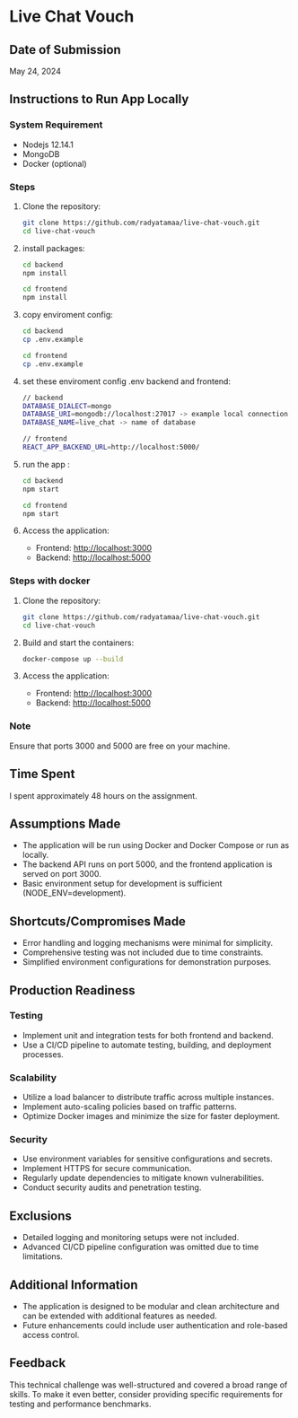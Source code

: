 # Live Chat Vouch

## Date of Submission
May 24, 2024

## Instructions to Run App Locally
### System Requirement
- Nodejs 12.14.1
- MongoDB
- Docker (optional)

### Steps

1. Clone the repository:
    ```sh
    git clone https://github.com/radyatamaa/live-chat-vouch.git
    cd live-chat-vouch
    ```

2. install packages:
    ```sh
    cd backend
    npm install

    cd frontend
    npm install
    ```
    
3. copy enviroment config:
    ```sh
    cd backend
    cp .env.example
    
    cd frontend
    cp .env.example
    ```
4. set these enviroment config .env backend and frontend:
    ```sh
    // backend
    DATABASE_DIALECT=mongo
    DATABASE_URI=mongodb://localhost:27017 -> example local connection mongodb 
    DATABASE_NAME=live_chat -> name of database
    
    // frontend
    REACT_APP_BACKEND_URL=http://localhost:5000/
    ```
        
4. run the app :
    ```sh
    cd backend
    npm start

    cd frontend
    npm start
    ```

5. Access the application:
    - Frontend: [http://localhost:3000](http://localhost:3000)
    - Backend: [http://localhost:5000](http://localhost:5000)
      
### Steps with docker

1. Clone the repository:
    ```sh
    git clone https://github.com/radyatamaa/live-chat-vouch.git
    cd live-chat-vouch
    ```

2. Build and start the containers:
    ```sh
    docker-compose up --build
    ```

3. Access the application:
    - Frontend: [http://localhost:3000](http://localhost:3000)
    - Backend: [http://localhost:5000](http://localhost:5000)

### Note
Ensure that ports 3000 and 5000 are free on your machine.

## Time Spent
I spent approximately 48 hours on the assignment.

## Assumptions Made
- The application will be run using Docker and Docker Compose or run as locally.
- The backend API runs on port 5000, and the frontend application is served on port 3000.
- Basic environment setup for development is sufficient (NODE_ENV=development).

## Shortcuts/Compromises Made
- Error handling and logging mechanisms were minimal for simplicity.
- Comprehensive testing was not included due to time constraints.
- Simplified environment configurations for demonstration purposes.

## Production Readiness
### Testing
- Implement unit and integration tests for both frontend and backend.
- Use a CI/CD pipeline to automate testing, building, and deployment processes.

### Scalability
- Utilize a load balancer to distribute traffic across multiple instances.
- Implement auto-scaling policies based on traffic patterns.
- Optimize Docker images and minimize the size for faster deployment.

### Security
- Use environment variables for sensitive configurations and secrets.
- Implement HTTPS for secure communication.
- Regularly update dependencies to mitigate known vulnerabilities.
- Conduct security audits and penetration testing.

## Exclusions
- Detailed logging and monitoring setups were not included.
- Advanced CI/CD pipeline configuration was omitted due to time limitations.

## Additional Information
- The application is designed to be modular and clean architecture and can be extended with additional features as needed.
- Future enhancements could include user authentication and role-based access control.

## Feedback
This technical challenge was well-structured and covered a broad range of skills. To make it even better, consider providing specific requirements for testing and performance benchmarks.

